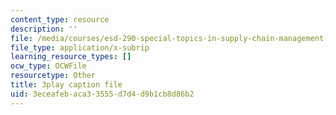 ```yaml
---
content_type: resource
description: ''
file: /media/courses/esd-290-special-topics-in-supply-chain-management-spring-2005/3eceafebaca33555d7d4d9b1cb8d86b2_uON1av7YiHw.srt
file_type: application/x-subrip
learning_resource_types: []
ocw_type: OCWFile
resourcetype: Other
title: 3play caption file
uid: 3eceafeb-aca3-3555-d7d4-d9b1cb8d86b2
---
```

